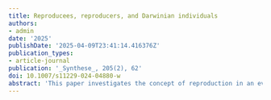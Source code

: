 ```yaml
---
title: Reproducees, reproducers, and Darwinian individuals
authors:
- admin
date: '2025'
publishDate: '2025-04-09T23:41:14.416376Z'
publication_types:
- article-journal
publication: '_Synthese_, 205(2), 62'
doi: 10.1007/s11229-024-04880-w
abstract: 'This paper investigates the concept of reproduction in an evolutionary context. It draws a distinction between objects that are reproduced (reproducees), objects that reproduce thanks to some reproductive autonomy (reproducers), and Darwinian individuals that are reproducers with a high degree of reproductive causal control. This threefold distinction is then applied to different biological objects classically invoked in reproduction processes (e.g., genes, viruses, cells) to explain why they do not have the same status with respect to reproduction. The distinction also provides some fuel for the view proposed by Griesemer: that material overlap during reproduction is a condition for reproduction.'
---
```

